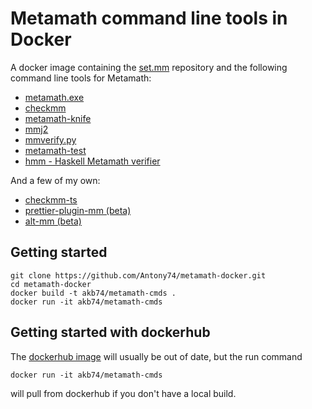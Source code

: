 # Metamath command line tools in Docker

A docker image containing the [set.mm](https://github.com/metamath/set.mm) repository and the following command line tools for Metamath:

* [metamath.exe](https://us.metamath.org/index.html#mmprog)
* [checkmm](https://us.metamath.org/other.html#checkmm)
* [metamath-knife](https://github.com/david-a-wheeler/metamath-knife)
* [mmj2](https://github.com/digama0/mmj2)
* [mmverify.py](https://github.com/david-a-wheeler/mmverify.py)
* [metamath-test](https://github.com/david-a-wheeler/metamath-test)
* [hmm - Haskell Metamath verifier](http://home.solcon.nl/mklooster/repos/hmm/)

And a few of my own:

* [checkmm-ts](https://github.com/Antony74/checkmm-ts)
* [prettier-plugin-mm (beta)](https://github.com/Antony74/prettier-plugin-mm)
* [alt-mm (beta)](https://github.com/Antony74/alt-mm)

## Getting started

    git clone https://github.com/Antony74/metamath-docker.git
    cd metamath-docker
    docker build -t akb74/metamath-cmds .
    docker run -it akb74/metamath-cmds

## Getting started with dockerhub

The [dockerhub image](https://hub.docker.com/repository/docker/akb74/metamath-cmds/general) will usually be out of date, but the run command

    docker run -it akb74/metamath-cmds

will pull from dockerhub if you don't have a local build.
